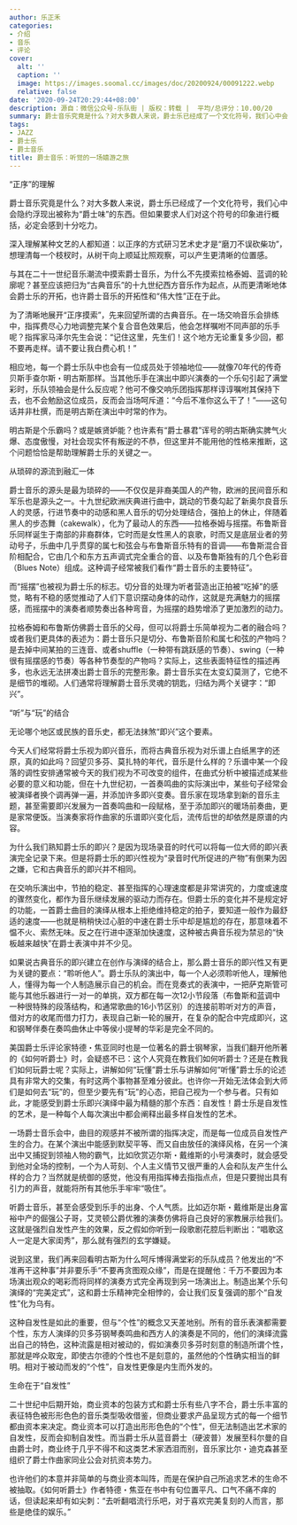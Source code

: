 ```yaml
---
author: 乐正禾
categories:
- 介绍
- 音乐
- 评论
cover:
  alt: ''
  caption: ''
  image: https://images.soomal.cc/images/doc/20200924/00091222.webp
  relative: false
date: '2020-09-24T20:29:44+08:00'
description: 源自：微信公众号-乐队街 | 版权：转载 |  平均/总评分：10.00/20
summary: 爵士音乐究竟是什么？对大多数人来说，爵士乐已经成了一个文化符号，我们心中会隐约浮现出被称为“爵士味”的东西。但如果要求人们对这个符号的印象进行概括，必定会感到十分吃力……
tags:
- JAZZ
- 爵士乐
- 爵士音乐
title: 爵士音乐：听觉的一场嬉游之旅
---
```


“正序”的理解

爵士音乐究竟是什么？对大多数人来说，爵士乐已经成了一个文化符号，我们心中会隐约浮现出被称为“爵士味”的东西。但如果要求人们对这个符号的印象进行概括，必定会感到十分吃力。

深入理解某种文艺的人都知道：以正序的方式研习艺术史才是“磨刀不误砍柴功”，想理清每一个枝杈时，从树干向上顺延比照观察，可以产生更清晰的位置感。

与其在二十一世纪音乐潮流中摸索爵士音乐，为什么不先摸索拉格泰姆、蓝调的轮廓呢？甚至应该把归为“古典音乐”的十九世纪西方音乐作为起点，从而更清晰地体会爵士乐的开拓，也许爵士音乐的开拓性和“伟大性”正在于此。

为了清晰地展开“正序摸索”，先来回望所谓的古典音乐。在一场交响音乐会排练中，指挥费尽心力地调整完某个复合音色效果后，他会怎样嘱咐不同声部的乐手呢？指挥家马泽尔先生会说：“记住这里，先生们！这个地方无论重复多少回，都不要再走样。请不要让我白费心机！”

相应地，每一个爵士乐队中也会有一位成员处于领袖地位――就像70年代的传奇贝斯手查尔斯・明古斯那样。当其他乐手在演出中即兴演奏的一个乐句引起了满堂彩时，乐队领袖会是什么反应呢？他可不像交响乐团指挥那样谆谆嘱咐其保持下去，也不会勉励这位成员，反而会当场呵斥道：“今后不准你这么干了！”――这句话并非杜撰，而是明古斯在演出中时常的作为。

明古斯是个乐霸吗？或是嫉贤妒能？也许素有“爵士暴君”诨号的明古斯确实脾气火爆、态度傲慢，对社会现实怀有叛逆的不恭，但这里并不能用他的性格来推断，这个问题恰恰是帮助理解爵士乐的关键之一。

从琐碎的源流到融汇一体

爵士音乐的源头是最为琐碎的――不仅仅是非裔美国人的产物，欧洲的民间音乐和军乐也是源头之一。十九世纪欧洲庆典进行曲中，跳动的节奏勾起了新奥尔良音乐人的灵感，行进节奏中的动感和黑人音乐的切分处理结合，强拍上的休止，伴随着黑人的步态舞（cakewalk），化为了最动人的东西――拉格泰姆与摇摆。布鲁斯音乐同样诞生于南部的非裔群体，它时而是女性黑人的哀歌，时而又是底层业者的劳动号子，乐曲中几乎贯穿的属七和弦会与布鲁斯音乐特有的音调――布鲁斯混合音阶相配合，它由几个和东方五声调式完全重合的音、以及布鲁斯独有的几个色彩音（Blues Note）组成。这种调子经常被我们看作“爵士音乐的主要特征”。

而“摇摆”也被视为爵士乐的标志。切分音的处理为听者营造出正拍被“吃掉”的感觉，略有不稳的感觉推动了人们下意识摆动身体的动作，这就是充满魅力的摇摆感，而摇摆中的演奏者顺势奏出各种弯音，为摇摆的趋势增添了更加激烈的动力。

拉格泰姆和布鲁斯仿佛爵士音乐的父母，但可以将爵士乐简单视为二者的融合吗？或者我们更具体的表述为：爵士音乐只是切分、布鲁斯音阶和属七和弦的产物吗？是去掉中间某拍的三连音、或者shuffle（一种带有跳跃感的节奏）、swing（一种很有摇摆感的节奏）等各种节奏型的产物吗？实际上，这些表面特征性的描述再多，也永远无法拼凑出爵士音乐的完整形象。爵士音乐实在太变幻莫测了，它绝不是细节的堆砌。人们通常将理解爵士音乐灵魂的钥匙，归结为两个关键字：“即兴”。

“听”与“玩”的结合

无论哪个地区或民族的音乐史，都无法抹煞“即兴”这个要素。

今天人们经常将爵士乐视为即兴音乐，而将古典音乐视为对乐谱上白纸黑字的还原，真的如此吗？回望贝多芬、莫扎特的年代，音乐是什么样的？乐谱中某一个段落的调性安排通常被今天的我们视为不可改变的组件，在曲式分析中被描述成某些必要的意义和功能，但在十九世纪初，一首奏鸣曲的实际演出中，某些句子经常会被演绎者换个调再弹一遍，并添加许多即兴变奏。音乐家在现场拿到新的音乐主题，甚至需要即兴发展为一首奏鸣曲和一段赋格，至于添加即兴的暖场前奏曲，更是家常便饭。当演奏家将作曲家的乐谱即兴变化后，流传后世的却依然是原谱的内容。

为什么我们熟知爵士乐的即兴？是因为现场录音的时代可以将每一位大师的即兴表演完全记录下来。但是将爵士乐的即兴性视为“录音时代所促进的产物”有倒果为因之嫌，它和古典音乐的即兴并不相同。

在交响乐演出中，节拍的稳定、甚至指挥的心理速度都是非常讲究的，力度或速度的骤然变化，都作为音乐继续发展的驱动力而存在。但爵士乐的变化并不是规定好的功能，一首爵士曲目的演绎从根本上拒绝维持稳定的拍子，要知道一般作为最舒适的速度――也就是稍稍快过心脏的中速在爵士乐中却是尴尬的存在，那意味着不愠不火、索然无味。反之在行进中逐渐加快速度，这种被古典音乐视为禁忌的“快板越来越快”在爵士表演中并不少见。

如果说古典音乐的即兴建立在创作与演绎的结合上，那么爵士音乐的即兴性又有更为关键的要点：“聆听他人”。爵士乐队的演出中，每一个人必须聆听他人，理解他人，懂得为每一个人制造展示自己的机会。而在竞奏式的表演中，一把萨克斯管可能与其他乐器进行一对一的单挑，双方都在每一次12小节段落（布鲁斯和蓝调中一种很特殊的段落结构，和通常歌曲的16小节区别）的连接前聆听对方的声音，借对方的收尾而借力打力，表现自己新一轮的展开，在复杂的配合中完成即兴，这和钢琴伴奏在奏鸣曲休止中等侯小提琴的华彩是完全不同的。

美国爵士乐评论家特德・焦亚同时也是一位著名的爵士钢琴家，当我们翻开他所著的《如何听爵士》时，会疑惑不已：这个人究竟在教我们如何听爵士？还是在教我们如何玩爵士呢？实际上，讲解如何“玩懂”爵士乐与讲解如何“听懂”爵士乐的论述具有非常大的交集，有时这两个事物甚至难分彼此。也许你一开始无法体会到大师们是如何去“玩”的，但至少要先有“玩”的心态，把自己视为一个参与者。只有如此，才能感受到爵士乐即兴演绎中最为精髓的那个东西：自发性！爵士乐是自发性的艺术，是一种每个人每次演出中都会阐释出最多样自发性的艺术。

一场爵士音乐会中，曲目的观感并不被所谓的指挥决定，而是每一位成员自发性产生的合力。在某个演出中能感到默契平等、而又自由放任的演绎风格，在另一个演出中又捕捉到领袖人物的霸气，比如欣赏迈尔斯・戴维斯的小号演奏时，就会感受到他对全场的控制，一个为人苛刻、个人主义情节又很严重的人会和队友产生什么样的合力？当然就是统御的感觉，他没有用指挥棒去指指点点，但是只要抛出具有引力的声音，就能将所有其他乐手牢牢“吸住”。

听爵士音乐，甚至会感受到乐手的出身、个人气质。比如迈尔斯・戴维斯是出身富裕中产的倔强公子哥，艾灵顿公爵优雅的演奏仿佛将自己良好的家教展示给我们。这就是强烈自发性产生的效果，反之假如你听到一段歌剧花腔后判断出：“唱歌这人一定是大家闺秀”，那么就有强烈的玄学嫌疑。

说到这里，我们再来回看明古斯为什么呵斥博得满堂彩的乐队成员？他发出的“不准再干这种事”并非要乐手“不要再贪图观众缘”，而是在提醒他：千万不要因为本场演出观众的喝彩而将同样的演奏方式完全再现到另一场演出上。制造出某个乐句演绎的“完美定式”，这和爵士乐精神完全相悖的，会让我们反复强调的那个“自发性”化为乌有。

这种自发性是如此的重要，但与“个性”的概念又天差地别。所有的音乐表演都需要个性，东方人演绎的贝多芬钢琴奏鸣曲和西方人的演奏是不同的，他们的演绎流露出自己的特色，这种流露是相对被动的，假如演奏贝多芬时刻意的制造所谓个性，那就是哗众取宠，即使古尔德的个性也不是刻意的，虽然他的个性确实相当的鲜明。相对于被动而发的“个性”，自发性更像是内生而外发的。

生命在于“自发性”

二十世纪中后期开始，商业资本的包装方式和爵士乐有些八字不合，爵士乐丰富的表征特色被形形色色的音乐类型吸收借鉴，但商业要求产品呈现方式的每一个细节都由资本来决定。商业资本可以打造出形形色色的“个性”，但无法制造出艺术家的自发性，反而会抑制自发性。而当爵士乐从蓝音爵士（硬波普）发展至科尔曼的自由爵士时，商业终于几乎不得不和这类艺术家洒泪而别，音乐家比尔・迪克森甚至组织了爵士作曲家同业公会对抗资本势力。

也许他们的本意并非简单的与商业资本叫阵，而是在保护自己所追求艺术的生命不被抽取。《如何听爵士》作者特德・焦亚在书中有句位置平凡、口气不痛不痒的话，但读起来却有如尖刺：“去听翻唱流行乐吧，对于喜欢完美复刻的人而言，那些是绝佳的娱乐。”